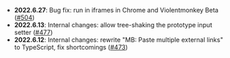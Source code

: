 - **2022.6.27**: Bug fix: run in iframes in Chrome and Violentmonkey Beta ([#504](https://github.com/ROpdebee/mb-userscripts/pull/504))
- **2022.6.13**: Internal changes: allow tree-shaking the prototype input setter ([#477](https://github.com/ROpdebee/mb-userscripts/pull/477))
- **2022.6.12**: Internal changes: rewrite "MB: Paste multiple external links" to TypeScript, fix shortcomings ([#473](https://github.com/ROpdebee/mb-userscripts/pull/473))
